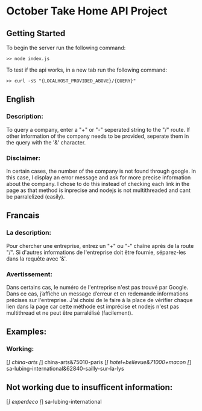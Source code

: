 # October Take Home API Project

## Getting Started
To begin the server run the following command:
```
>> node index.js 
```

To test if the api works, in a new tab run the following command:
```
>> curl -sS "{LOCALHOST_PROVIDED_ABOVE}/{QUERY}"
```

## English  
### Description:  
To query a company, enter a "+" or "-" seperated string to the "/" route. If other information of the company needs to be provided, seperate them in the query with the '&' character. 

### Disclaimer:  
In certain cases, the number of the company is not found through google. In this case, I display an error message and ask for more precise information about the company. I chose to do this instead of checking each link in the page as that method is inprecise and nodejs is not multithreaded and cant be parralelized (easily).

## Francais  
### La description:  
Pour chercher une entreprise, entrez un "+" ou "-" chaîne après de la route "/". Si d'autres informations de l'entreprise doit être fournie, séparez-les dans la requête avec '&'.

### Avertissement:  
Dans certains cas, le numéro de l'entreprise n'est pas trouvé par Google. Dans ce cas, j’affiche un message d’erreur et en redemande informations précises sur l'entreprise. J'ai choisi de le faire à la place de vérifier chaque lien dans la page car cette méthode est imprécise et nodejs n'est pas multithread et ne peut être parralélisé (facilement).

## Examples:
### Working:
[*] china-arts 
[*] china-arts&75010-paris
[*] hotel+bellevue&71000+macon
[*] sa-lubing-international&62840-sailly-sur-la-lys

## Not working due to insufficent information:
[*] experdeco
[*] sa-lubing-international